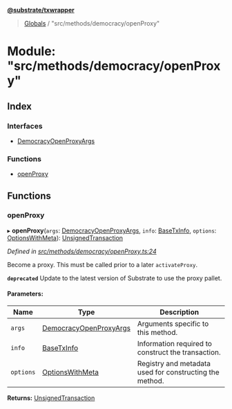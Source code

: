 **[@substrate/txwrapper](../README.md)**

> [Globals](../globals.md) / "src/methods/democracy/openProxy"

# Module: "src/methods/democracy/openProxy"

## Index

### Interfaces

* [DemocracyOpenProxyArgs](../interfaces/_src_methods_democracy_openproxy_.democracyopenproxyargs.md)

### Functions

* [openProxy](_src_methods_democracy_openproxy_.md#openproxy)

## Functions

### openProxy

▸ **openProxy**(`args`: [DemocracyOpenProxyArgs](../interfaces/_src_methods_democracy_openproxy_.democracyopenproxyargs.md), `info`: [BaseTxInfo](../interfaces/_src_util_types_.basetxinfo.md), `options`: [OptionsWithMeta](../interfaces/_src_util_types_.optionswithmeta.md)): [UnsignedTransaction](../interfaces/_src_util_types_.unsignedtransaction.md)

*Defined in [src/methods/democracy/openProxy.ts:24](https://github.com/paritytech/txwrapper/blob/12a2bf8/src/methods/democracy/openProxy.ts#L24)*

Become a proxy. This must be called prior to a later `activateProxy`.

**`deprecated`** Update to the latest version of Substrate to use the proxy pallet.

#### Parameters:

Name | Type | Description |
------ | ------ | ------ |
`args` | [DemocracyOpenProxyArgs](../interfaces/_src_methods_democracy_openproxy_.democracyopenproxyargs.md) | Arguments specific to this method. |
`info` | [BaseTxInfo](../interfaces/_src_util_types_.basetxinfo.md) | Information required to construct the transaction. |
`options` | [OptionsWithMeta](../interfaces/_src_util_types_.optionswithmeta.md) | Registry and metadata used for constructing the method. |

**Returns:** [UnsignedTransaction](../interfaces/_src_util_types_.unsignedtransaction.md)
